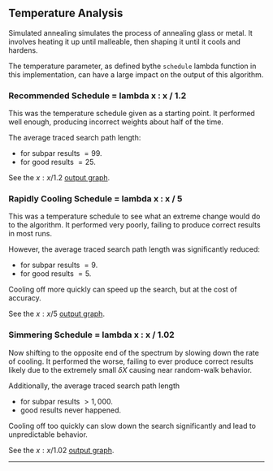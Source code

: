 ## Temperature Analysis

Simulated annealing simulates the process of annealing glass or metal.
It involves heating it up until malleable, then shaping it until it cools and hardens.

The temperature parameter, as defined bythe `schedule` lambda function in this implementation, 
can have a large impact on the output of this algorithm.

### Recommended Schedule = lambda x : x / 1.2

This was the temperature schedule given as a starting point.
It performed well enough, producing incorrect weights about half of the time.

The average traced search path length:
* for subpar results $= 99$.
* for good results $= 25$.

See the $x : x / 1.2$ [output graph](_static/Figure_3_Temp=1.2_Path=23.png).

### Rapidly Cooling Schedule = lambda x : x / 5

This was a temperature schedule to see what an extreme change would do to the algorithm.
It performed very poorly, failing to produce correct results in most runs.

However, the average traced search path length was significantly reduced:
* for subpar results $= 9$.
* for good results $= 5$.

Cooling off more quickly can speed up the search, but at the cost of accuracy.

See the $x : x / 5$ [output graph](_static/Figure_4_Temp=5_Path=5.png).

### Simmering Schedule = lambda x : x / 1.02

Now shifting to the opposite end of the spectrum by slowing down the rate of cooling.
It performed the worse, failing to ever produce correct results 
likely due to the extremely small $\delta X$ causing near random-walk behavior.

Additionally, the average traced search path length
* for subpar results $> 1,000$.
* good results never happened.

Cooling off too quickly can slow down the search significantly 
and lead to unpredictable behavior.

See the $x : x / 1.02$ [output graph](_static/Figure_5_Temp=1.02_Path=1031.png).

---
